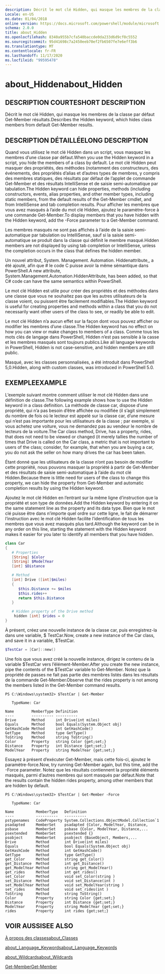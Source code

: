```yaml
---
description: Décrit le mot clé Hidden, qui masque les membres de la classe par défaut Get-Member résultats.
Locale: en-US
ms.date: 01/04/2018
online version: https://docs.microsoft.com/powershell/module/microsoft.powershell.core/about/about_hidden?view=powershell-7.2&WT.mc_id=ps-gethelp
schema: 2.0.0
title: about_Hidden
ms.openlocfilehash: 8340a955b7cfa540baccde0da233d6d9cf0c5552
ms.sourcegitcommit: 95d41698c7a2450eeb70ef2fb6507fe7e6eff3b6
ms.translationtype: MT
ms.contentlocale: fr-FR
ms.lasthandoff: 11/17/2020
ms.locfileid: "99595478"
---
```

# <a name="about_hidden"></a><span data-ttu-id="35003-103">about_Hidden</span><span class="sxs-lookup"><span data-stu-id="35003-103">about_Hidden</span></span>

## <a name="short-description"></a><span data-ttu-id="35003-104">DESCRIPTION COURTE</span><span class="sxs-lookup"><span data-stu-id="35003-104">SHORT DESCRIPTION</span></span>
<span data-ttu-id="35003-105">Décrit le mot clé Hidden, qui masque les membres de la classe par défaut Get-Member résultats.</span><span class="sxs-lookup"><span data-stu-id="35003-105">Describes the Hidden keyword, which hides class members from default Get-Member results.</span></span>

## <a name="long-description"></a><span data-ttu-id="35003-106">DESCRIPTION DÉTAILLÉE</span><span class="sxs-lookup"><span data-stu-id="35003-106">LONG DESCRIPTION</span></span>

<span data-ttu-id="35003-107">Quand vous utilisez le mot clé Hidden dans un script, vous masquez les membres d’une classe par défaut.</span><span class="sxs-lookup"><span data-stu-id="35003-107">When you use the Hidden keyword in a script, you hide the members of a class by default.</span></span> <span data-ttu-id="35003-108">Le mot clé Hidden peut masquer des propriétés, des méthodes (notamment des constructeurs, des événements, des propriétés d’alias et d’autres types de membres, y compris des membres statiques, des résultats par défaut de l’applet de commande Get-Member et des résultats IntelliSense et de saisie semi-automatique par tabulation.</span><span class="sxs-lookup"><span data-stu-id="35003-108">The Hidden keyword can hide properties, methods (including constructors, events, alias properties, and other member types, including static members, from the default results of the Get-Member cmdlet, and from IntelliSense and tab completion results.</span></span> <span data-ttu-id="35003-109">Pour afficher les membres que vous avez masqués à l’aide du mot clé Hidden, ajoutez le paramètre-force à une commande Get-Member.</span><span class="sxs-lookup"><span data-stu-id="35003-109">To display members that you have hidden with the Hidden keyword, add the -Force parameter to a Get-Member command.</span></span>

<span data-ttu-id="35003-110">Les membres masqués ne sont pas affichés à l’aide de la saisie semi-automatique par tabulation ou IntelliSense, sauf si la saisie semi-automatique se produit dans la classe qui définit le membre masqué.</span><span class="sxs-lookup"><span data-stu-id="35003-110">Hidden members are not displayed by using tab completion or IntelliSense, unless the completion occurs in the class that defines the hidden member.</span></span>

<span data-ttu-id="35003-111">Un nouvel attribut, System. Management. Automation. Hiddenattribute,, a été ajouté, afin que \# le code C puisse avoir la même sémantique dans PowerShell.</span><span class="sxs-lookup"><span data-stu-id="35003-111">A new attribute, System.Management.Automation.HiddenAttribute, has been added, so that C\# code can have the same semantics within PowerShell.</span></span>

<span data-ttu-id="35003-112">Le mot clé Hidden est utile pour créer des propriétés et des méthodes dans une classe que vous ne souhaitez pas que les autres utilisateurs de la classe voient, ou puissent être facilement modifiables.</span><span class="sxs-lookup"><span data-stu-id="35003-112">The Hidden keyword is useful for creating properties and methods within a class that you do not necessarily want other users of the class to see, or readily be able to edit.</span></span>

<span data-ttu-id="35003-113">Le mot clé Hidden n’a aucun effet sur la façon dont vous pouvez afficher ou modifier les membres d’une classe.</span><span class="sxs-lookup"><span data-stu-id="35003-113">The Hidden keyword has no effect on how you can view or make changes to members of a class.</span></span> <span data-ttu-id="35003-114">Comme tous les mots clés de langage dans PowerShell, Hidden n’est pas sensible à la casse et les membres masqués sont toujours publics.</span><span class="sxs-lookup"><span data-stu-id="35003-114">Like all language keywords in PowerShell, Hidden is not case-sensitive, and hidden members are still public.</span></span>

<span data-ttu-id="35003-115">Masqué, avec les classes personnalisées, a été introduit dans PowerShell 5,0.</span><span class="sxs-lookup"><span data-stu-id="35003-115">Hidden, along with custom classes, was introduced in PowerShell 5.0.</span></span>

## <a name="example"></a><span data-ttu-id="35003-116">EXEMPLE</span><span class="sxs-lookup"><span data-stu-id="35003-116">EXAMPLE</span></span>

<span data-ttu-id="35003-117">L’exemple suivant montre comment utiliser le mot clé Hidden dans une définition de classe.</span><span class="sxs-lookup"><span data-stu-id="35003-117">The following example shows how to use the Hidden keyword in a class definition.</span></span> <span data-ttu-id="35003-118">La méthode de classe car, dispose d’une propriété, qui n’a pas besoin d’être affichée ou modifiée (il s’agit simplement du nombre de fois où le lecteur est appelé sur la classe car, d’une mesure qui n’est pas importante pour les utilisateurs de la classe ; par exemple, si vous achetez une voiture, vous ne demandez pas au vendeur le nombre de lecteurs de la voiture.</span><span class="sxs-lookup"><span data-stu-id="35003-118">The Car class method, Drive, has a property, rides, that does not need to be viewed or changed (it merely tallies the number of times that Drive is called on the Car class, a metric that is not important to users of the class; consider, for example, that when you are buying a car, you do not ask the seller on how many drives the car has been taken.</span></span>

<span data-ttu-id="35003-119">Étant donné que les utilisateurs de la classe n’ont pas besoin de modifier cette propriété, nous pouvons masquer la propriété à partir de Get-Member et des résultats de saisie semi-automatique à l’aide du mot clé Hidden.</span><span class="sxs-lookup"><span data-stu-id="35003-119">Because there is little need for users of the class to change this property, we can hide the property from Get-Member and automatic completion results by using the Hidden keyword.</span></span>

<span data-ttu-id="35003-120">Ajoutez le mot clé Hidden en l’entrant sur la même ligne d’instruction que la propriété et son type de données.</span><span class="sxs-lookup"><span data-stu-id="35003-120">Add the Hidden keyword by entering it on the same statement line as the property and its data type.</span></span> <span data-ttu-id="35003-121">Bien que le mot clé puisse être dans n’importe quel ordre sur cette ligne, le fait de démarrer l’instruction avec le mot clé Hidden facilite l’identification de tous les membres que vous avez masqués plus tard.</span><span class="sxs-lookup"><span data-stu-id="35003-121">Although the keyword can be in any order on this line, starting the statement with the Hidden keyword makes it easier for you later to identify all members that you have hidden.</span></span>

```powershell
class Car
{
   # Properties
   [String] $Color
   [String] $ModelYear
   [int] $Distance

   # Method
   [int] Drive ([int]$miles)
   {
      $this.Distance += $miles
      $this.rides++
      return $this.Distance
   }

   # Hidden property of the Drive method
    hidden [int] $rides = 0
}
```

<span data-ttu-id="35003-122">À présent, créez une nouvelle instance de la classe car, puis enregistrez-la dans une variable, \$ TestCar.</span><span class="sxs-lookup"><span data-stu-id="35003-122">Now, create a new instance of the Car class, and save it in a variable, \$TestCar.</span></span>

```powershell
$TestCar = [Car]::new()
```

<span data-ttu-id="35003-123">Une fois que vous avez créé la nouvelle instance, dirigez le contenu de la variable $TestCar vers l’élément-Member.</span><span class="sxs-lookup"><span data-stu-id="35003-123">After you create the new instance, pipe the contents of the $TestCar variable to Get-Member.</span></span> <span data-ttu-id="35003-124">Notez que la propriété de passes ne fait pas partie des membres listés dans les résultats de la commande Get-Member.</span><span class="sxs-lookup"><span data-stu-id="35003-124">Observe that the rides property is not among the members listed in the Get-Member command results.</span></span>

```output
PS C:\Windows\system32> $TestCar | Get-Member

   TypeName: Car

Name        MemberType Definition
----        ---------- ----------
Drive       Method     int Drive(int miles)
Equals      Method     bool Equals(System.Object obj)
GetHashCode Method     int GetHashCode()
GetType     Method     type GetType()
ToString    Method     string ToString()
Color       Property   string Color {get;set;}
Distance    Property   int Distance {get;set;}
ModelYear   Property   string ModelYear {get;set;}

```

<span data-ttu-id="35003-125">Essayez à présent d’exécuter Get-Member, mais cette fois-ci, ajoutez le paramètre-force.</span><span class="sxs-lookup"><span data-stu-id="35003-125">Now, try running Get-Member again, but this time, add the -Force parameter.</span></span>
<span data-ttu-id="35003-126">Notez que les résultats contiennent la propriété éléments masqués, parmi d’autres membres qui sont masqués par défaut.</span><span class="sxs-lookup"><span data-stu-id="35003-126">Note that the results contain the hidden rides property, among other members that are hidden by default.</span></span>

```output
PS C:\Windows\system32> $TestCar | Get-Member -Force

   TypeName: Car

Name          MemberType   Definition
----          ----------   ----------
pstypenames   CodeProperty System.Collections.ObjectModel.Collection`1
psadapted     MemberSet    psadapted {Color, ModelYear, Distance,
psbase        MemberSet    psbase {Color, ModelYear, Distance,...
psextended    MemberSet    psextended {}
psobject      MemberSet    psobject {BaseObject, Members,...
Drive         Method       int Drive(int miles)
Equals        Method       bool Equals(System.Object obj)
GetHashCode   Method       int GetHashCode()
GetType       Method       type GetType()
get_Color     Method       string get_Color()
get_Distance  Method       int get_Distance()
get_ModelYear Method       string get_ModelYear()
get_rides     Method       int get_rides()
set_Color     Method       void set_Color(string )
set_Distance  Method       void set_Distance(int )
set_ModelYear Method       void set_ModelYear(string )
set_rides     Method       void set_rides(int )
ToString      Method       string ToString()
Color         Property     string Color {get;set;}
Distance      Property     int Distance {get;set;}
ModelYear     Property     string ModelYear {get;set;}
rides         Property     int rides {get;set;}

```

## <a name="see-also"></a><span data-ttu-id="35003-127">VOIR AUSSI</span><span class="sxs-lookup"><span data-stu-id="35003-127">SEE ALSO</span></span>

[<span data-ttu-id="35003-128">À propos des classes</span><span class="sxs-lookup"><span data-stu-id="35003-128">about_Classes</span></span>](about_Classes.md)

[<span data-ttu-id="35003-129">about_Language_Keywords</span><span class="sxs-lookup"><span data-stu-id="35003-129">about_Language_Keywords</span></span>](about_Language_Keywords.md)

[<span data-ttu-id="35003-130">about_Wildcards</span><span class="sxs-lookup"><span data-stu-id="35003-130">about_Wildcards</span></span>](about_Wildcards.md)

[<span data-ttu-id="35003-131">Get-Member</span><span class="sxs-lookup"><span data-stu-id="35003-131">Get-Member</span></span>](xref:Microsoft.PowerShell.Utility.Get-Member)


